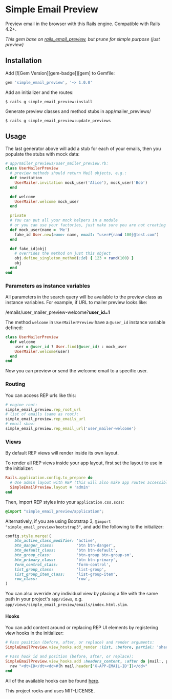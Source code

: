# Simple Email Preview
Preview email in the browser with this Rails engine. Compatible with Rails 4.2+.

*This gem base on [rails_email_preview](https://github.com/glebm/rails_email_preview), but prune for simple purpose (just preview)*

## Installation

Add [![Gem Version][gem-badge]][gem] to Gemfile:

```ruby
gem 'simple_email_preview', '~> 1.0.0'
```

Add an initializer and the routes:

```console
$ rails g simple_email_preview:install
```

Generate preview classes and method stubs in app/mailer_previews/

```console
$ rails g simple_email_preview:update_previews
```

## Usage

The last generator above will add a stub for each of your emails, then you populate the stubs with mock data:

```ruby
# app/mailer_previews/user_mailer_preview.rb:
class UserMailerPreview
  # preview methods should return Mail objects, e.g.:
  def invitation
    UserMailer.invitation mock_user('Alice'), mock_user('Bob')
  end

  def welcome
    UserMailer.welcome mock_user
  end

  private
  # You can put all your mock helpers in a module
  # or you can use your factories, just make sure you are not creating anything
  def mock_user(name = 'Me')
    fake_id User.new(name: name, email: "user#{rand 100}@test.com")
  end

  def fake_id(obj)
    # overrides the method on just this object
    obj.define_singleton_method(:id) { 123 + rand(100) }
    obj
  end
end
```

### Parameters as instance variables

All parameters in the search query will be available to the preview class as instance variables.
For example, if URL to mailer preview looks like:

/emails/user_mailer_preview-welcome?**user_id=1**

The method `welcome` in `UserMailerPreview` have a `@user_id` instance variable defined:

```ruby
class UserMailerPreview
  def welcome
    user = @user_id ? User.find(@user_id) : mock_user
    UserMailer.welcome(user)
  end
end
```

Now you can preview or send the welcome email to a specific user.

### Routing

You can access REP urls like this:

```ruby
# engine root:
simple_email_preview.rep_root_url
# list of emails (same as root):
simple_email_preview.rep_emails_url
# email show:
simple_email_preview.rep_email_url('user_mailer-welcome')
```


### Views

By default REP views will render inside its own layout.

To render all REP views inside your app layout, first set the layout to use in the initializer:

```ruby
Rails.application.config.to_prepare do
  # Use admin layout with REP (this will also make app routes accessible within REP):
  SimpleEmailPreview.layout = 'admin'
end
```

Then, import REP styles into your `application.css.scss`:

```scss
@import "simple_email_preview/application";
```

Alternatively, if you are using Bootstrap 3, `@import "simple_email_preview/bootstrap3"`, and add the following
to the initializer:

```ruby
config.style.merge!(
    btn_active_class_modifier: 'active',
    btn_danger_class:          'btn btn-danger',
    btn_default_class:         'btn btn-default',
    btn_group_class:           'btn-group btn-group-sm',
    btn_primary_class:         'btn btn-primary',
    form_control_class:        'form-control',
    list_group_class:          'list-group',
    list_group_item_class:     'list-group-item',
    row_class:                 'row',
)
```

You can also override any individual view by placing a file with the same path in your project's `app/views`,
e.g. `app/views/simple_email_preview/emails/index.html.slim`.

#### Hooks

You can add content around or replacing REP UI elements by registering view hooks in the initializer:

```ruby
# Pass position (before, after, or replace) and render arguments:
SimpleEmailPreview.view_hooks.add_render :list, :before, partial: 'shared/hello'

# Pass hook id and position (before, after, or replace):
SimpleEmailPreview.view_hooks.add :headers_content, :after do |mail:, preview:|
  raw "<dt>ID</dt><dd>#{h mail.header['X-APP-EMAIL-ID']}</dd>"
end
```

All of the available hooks can be found [here](/lib/simple_email_preview/view_hooks.rb#L10).



This project rocks and uses MIT-LICENSE.
